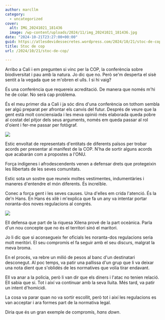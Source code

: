 ```yaml
---
author: marcllm
category:
  - uncategorized
cover:
  alt: IMG_20241021_181436
  image: /wp-content/uploads/2024/11/img_20241021_181436.jpg
date: "2024-10-21T23:27:00+00:00"
guid: https://atlesdevidessecretes.wordpress.com/2024/10/21/stoc-de-cop/
title: Stoc de cop
url: /2024/10/21/stoc-de-cop/

---
```

Arribo a Cali i em pregunten si vinc per la COP, la conferència sobre biodiversitat i pau amb la natura. Jo dic que no. Però se'm desperta el sisè sentit a la vegada que se m'obren el ulls. I si hi vaig?

És una conferència que requereix acreditació. De manera que només m'hi he de colar. No serà cap problema.

És el meu primer dia a Cali i ja sóc dins d'una conferència on tothom sembla ser algú preparat per afrontar els canvis del futur. Després de veure que la gent està molt conciensiada i les meva opinió més elaborada queda pobre al costat del pitjor dels seus arguments, només em queda passar al rol d'oient i fer-me passar per fotògraf.

![](/wp-content/uploads/2024/10/image-2.jpg?w=1024)

Estic envoltat de representats d'entitats de diferents països per trobar acords per presentar al manifest de la COP. N'ha de sortir alguns acords que acabaràn com a propostes a l'ONU.

Força indígenes i afrodescendents venen a defensar drets que protegeixin les llibertats de les seves comunitats.

Estic sota un sostre que reuneix moltes vestimentes, indumentàries i maneres d'entendre el món diferents. És increïble.

Conec a força gent i les seves causes. Una d'elles em crida l'atenció. És la de'n Hans. En Hans és xilè i m'explica que fa un any va intentar portar noranta-dos noves regulacions al congrés.

![](/wp-content/uploads/2024/10/image-1.jpg?w=1024)

Ell defensa que part de la riquesa Xilena prové de la part oceànica. Parla d'un nou concepte que no és el territori sinó el maritori.

Jo li dic que si aconsegueix fer oficials les noranta-dos regulacions seria molt meritòri. El seu compromís el fa seguir amb el seu discurs, malgrat la meva broma.

En el procés, va rebre un milió de pesos al banc d'un destinatari desconegut. Al poc temps, va patir una pallissa d'un grup que li va deixar una nota dient que s'oblidés de les normatives que volia tirar endavant.

Ell va anar a la policia, però li van dir que els diners i l'atac no tenien relació. Ell sabia que si. Tot i així va continuar amb la seva lluita. Més tard, va patir un intent d'homicidi.

La cosa va parar quan no va sortir escollit, però tot i així les regulacions es van acceptar i ara formes part de la normativa legal.

Diria que és un gran exemple de compromís, _hans down_.
